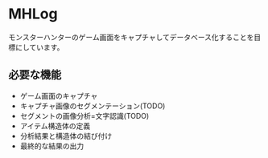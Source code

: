 # MHLog
モンスターハンターのゲーム画面をキャプチャしてデータベース化することを目標にしています。

## 必要な機能
- ゲーム画面のキャプチャ
- キャプチャ画像のセグメンテーション(TODO)
- セグメントの画像分析=文字認識(TODO)
- アイテム構造体の定義
- 分析結果と構造体の結び付け
- 最終的な結果の出力